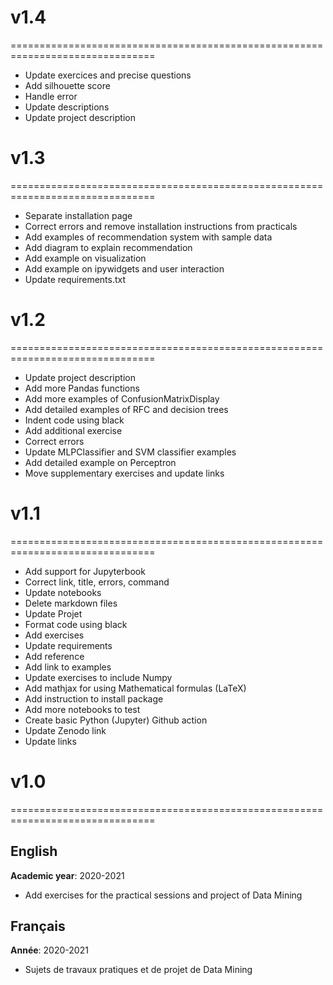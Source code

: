 # v1.4
===============================================================================
- Update exercices and precise questions
- Add silhouette score
- Handle error
- Update descriptions
- Update project description

# v1.3
===============================================================================
- Separate installation page
- Correct errors and remove installation instructions from practicals
- Add examples of recommendation system with sample data
- Add diagram to explain recommendation
- Add example on visualization
- Add example on ipywidgets and user interaction
- Update requirements.txt

# v1.2
===============================================================================
- Update project description
- Add more Pandas functions
- Add more examples of ConfusionMatrixDisplay
- Add detailed examples of RFC and decision trees
- Indent code using black
- Add additional exercise
- Correct errors
- Update MLPClassifier and SVM classifier examples
- Add detailed example on Perceptron
- Move supplementary exercises and update links

# v1.1
===============================================================================
- Add support for Jupyterbook
- Correct link, title, errors, command
- Update notebooks
- Delete markdown files
- Update Projet
- Format code using black
- Add exercises
- Update requirements
- Add reference
- Add link to examples
- Update exercises to include Numpy
- Add mathjax for using Mathematical formulas (LaTeX)
- Add instruction to install package
- Add more notebooks to test
- Create basic Python (Jupyter) Github action
- Update Zenodo link
- Update links

# v1.0
===============================================================================
## English
**Academic year**: 2020-2021
* Add exercises for the practical sessions and project of Data Mining

## Français
**Année**: 2020-2021
* Sujets de travaux pratiques et de projet de Data Mining
